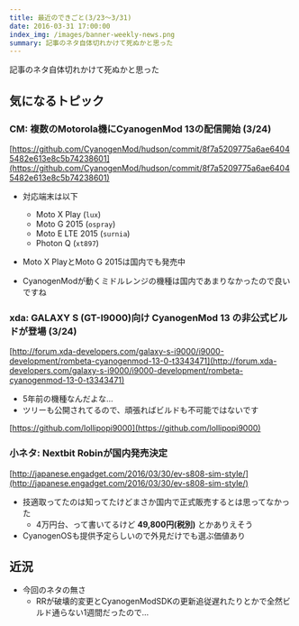 ```yaml
---
title: 最近のできごと(3/23〜3/31)
date: 2016-03-31 17:00:00
index_img: /images/banner-weekly-news.png
summary: 記事のネタ自体切れかけて死ぬかと思った
---
```


記事のネタ自体切れかけて死ぬかと思った

<!--more-->

## 気になるトピック

### CM: 複数のMotorola機にCyanogenMod 13の配信開始 (3/24)

[https://github.com/CyanogenMod/hudson/commit/8f7a5209775a6ae64045482e613e8c5b74238601](https://github.com/CyanogenMod/hudson/commit/8f7a5209775a6ae64045482e613e8c5b74238601)

- 対応端末は以下
    - Moto X Play (`lux`)
    - Moto G 2015 (`ospray`)
    - Moto E LTE 2015 (`surnia`)
    - Photon Q (`xt897`)

- Moto X PlayとMoto G 2015は国内でも発売中
- CyanogenModが動くミドルレンジの機種は国内であまりなかったので良いですね

### xda: GALAXY S (GT-I9000)向け CyanogenMod 13 の非公式ビルドが登場 (3/24)

[http://forum.xda-developers.com/galaxy-s-i9000/i9000-development/rombeta-cyanogenmod-13-0-t3343471](http://forum.xda-developers.com/galaxy-s-i9000/i9000-development/rombeta-cyanogenmod-13-0-t3343471)

- 5年前の機種なんだよな…
- ツリーも公開されてるので、頑張ればビルドも不可能ではないです

[https://github.com/lollipopi9000](https://github.com/lollipopi9000)

### 小ネタ: Nextbit Robinが国内発売決定

[http://japanese.engadget.com/2016/03/30/ev-s808-sim-style/](http://japanese.engadget.com/2016/03/30/ev-s808-sim-style/)

- 技適取ってたのは知ってたけどまさか国内で正式販売するとは思ってなかった
    - 4万円台、って書いてるけど **49,800円(税別)** とかありえそう
- CyanogenOSも提供予定らしいので外見だけでも選ぶ価値あり

## 近況

- 今回のネタの無さ
    - RRが破壊的変更とCyanogenModSDKの更新追従遅れたりとかで全然ビルド通らない1週間だったので…
